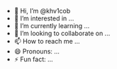 - 👋 Hi, I’m @khv1cob
- 👀 I’m interested in ...
- 🌱 I’m currently learning ...
- 💞️ I’m looking to collaborate on ...
- 📫 How to reach me ...
- 😄 Pronouns: ...
- ⚡ Fun fact: ...

<!---
khv1cob/khv1cob is a ✨ special ✨ repository because its `README.md` (this file) appears on your GitHub profile.
You can click the Preview link to take a look at your changes.
--->
